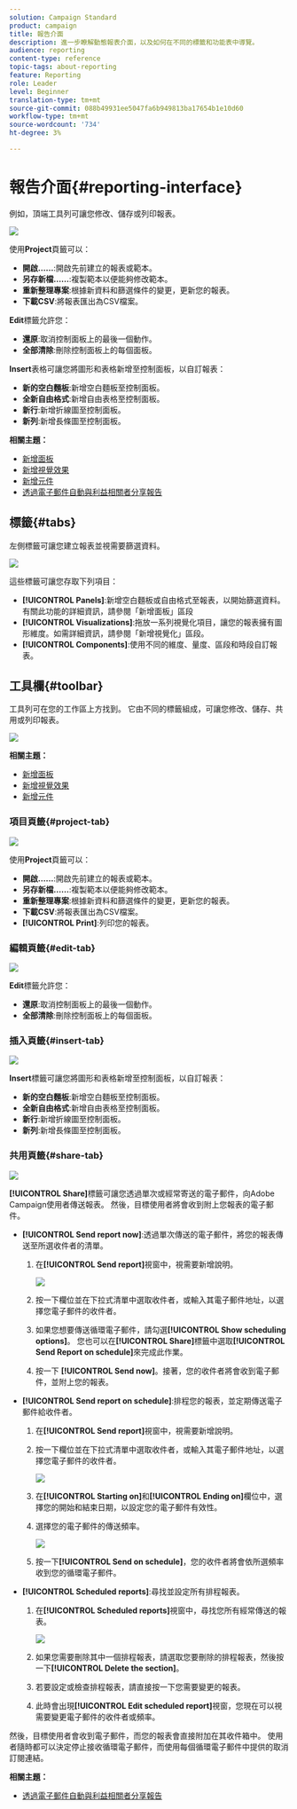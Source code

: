 ```yaml
---
solution: Campaign Standard
product: campaign
title: 報告介面
description: 進一步瞭解動態報表介面，以及如何在不同的標籤和功能表中導覽。
audience: reporting
content-type: reference
topic-tags: about-reporting
feature: Reporting
role: Leader
level: Beginner
translation-type: tm+mt
source-git-commit: 088b49931ee5047fa6b949813ba17654b1e10d60
workflow-type: tm+mt
source-wordcount: '734'
ht-degree: 3%

---
```



# 報告介面{#reporting-interface}

例如，頂端工具列可讓您修改、儲存或列印報表。

![](assets/dynamic_report_toolbar.png)

使用&#x200B;**Project**&#x200B;頁籤可以：

* **開啟……**:開啟先前建立的報表或範本。
* **另存新檔……**:複製範本以便能夠修改範本。
* **重新整理專案**:根據新資料和篩選條件的變更，更新您的報表。
* **下載CSV**:將報表匯出為CSV檔案。

**Edit**&#x200B;標籤允許您：

* **還原**:取消控制面板上的最後一個動作。
* **全部清除**:刪除控制面板上的每個面板。

**Insert**&#x200B;表格可讓您將圖形和表格新增至控制面板，以自訂報表：

* **新的空白麵板**:新增空白麵板至控制面板。
* **全新自由格式**:新增自由表格至控制面板。
* **新行**:新增折線圖至控制面板。
* **新列**:新增長條圖至控制面板。

**相關主題：**

* [新增面板](../../reporting/using/adding-panels.md)
* [新增視覺效果](../../reporting/using/adding-visualizations.md)
* [新增元件](../../reporting/using/adding-components.md)
* [透過電子郵件自動與利益相關者分享報告](https://helpx.adobe.com/campaign/kb/simplify-campaign-management.html#Reportandshareinsightswithallstakeholders)

## 標籤{#tabs}

左側標籤可讓您建立報表並視需要篩選資料。

![](assets/dynamic_report_interface.png)

這些標籤可讓您存取下列項目：

* **[!UICONTROL Panels]**:新增空白麵板或自由格式至報表，以開始篩選資料。有關此功能的詳細資訊，請參閱「新增面板」區段
* **[!UICONTROL Visualizations]**:拖放一系列視覺化項目，讓您的報表擁有圖形維度。如需詳細資訊，請參閱「新增視覺化」區段。
* **[!UICONTROL Components]**:使用不同的維度、量度、區段和時段自訂報表。

## 工具欄{#toolbar}

工具列可在您的工作區上方找到。 它由不同的標籤組成，可讓您修改、儲存、共用或列印報表。

![](assets/dynamic_report_toolbar.png)

**相關主題：**

* [新增面板](../../reporting/using/adding-panels.md)
* [新增視覺效果](../../reporting/using/adding-visualizations.md)
* [新增元件](../../reporting/using/adding-components.md)

### 項目頁籤{#project-tab}

![](assets/tab_project.png)

使用&#x200B;**Project**&#x200B;頁籤可以：

* **開啟……**:開啟先前建立的報表或範本。
* **另存新檔……**:複製範本以便能夠修改範本。
* **重新整理專案**:根據新資料和篩選條件的變更，更新您的報表。
* **下載CSV**:將報表匯出為CSV檔案。
* **[!UICONTROL Print]**:列印您的報表。

### 編輯頁籤{#edit-tab}

![](assets/tab_edit.png)

**Edit**&#x200B;標籤允許您：

* **還原**:取消控制面板上的最後一個動作。
* **全部清除**:刪除控制面板上的每個面板。

### 插入頁籤{#insert-tab}

![](assets/tab_insert.png)

**Insert**&#x200B;標籤可讓您將圖形和表格新增至控制面板，以自訂報表：

* **新的空白麵板**:新增空白麵板至控制面板。
* **全新自由格式**:新增自由表格至控制面板。
* **新行**:新增折線圖至控制面板。
* **新列**:新增長條圖至控制面板。

### 共用頁籤{#share-tab}

![](assets/tab_share_1.png)

**[!UICONTROL Share]**&#x200B;標籤可讓您透過單次或經常寄送的電子郵件，向Adobe Campaign使用者傳送報表。 然後，目標使用者將會收到附上您報表的電子郵件。

* **[!UICONTROL Send report now]**:透過單次傳送的電子郵件，將您的報表傳送至所選收件者的清單。

   1. 在&#x200B;**[!UICONTROL Send report]**&#x200B;視窗中，視需要新增說明。

      ![](assets/tab_share_4.png)

   1. 按一下欄位並在下拉式清單中選取收件者，或輸入其電子郵件地址，以選擇您電子郵件的收件者。
   1. 如果您想要傳送循環電子郵件，請勾選&#x200B;**[!UICONTROL Show scheduling options]**。 您也可以在&#x200B;**[!UICONTROL Share]**&#x200B;標籤中選取&#x200B;**[!UICONTROL Send Report on schedule]**&#x200B;來完成此作業。
   1. 按一下 **[!UICONTROL Send now]**。接著，您的收件者將會收到電子郵件，並附上您的報表。

* **[!UICONTROL Send report on schedule]**:排程您的報表，並定期傳送電子郵件給收件者。

   1. 在&#x200B;**[!UICONTROL Send report]**&#x200B;視窗中，視需要新增說明。
   1. 按一下欄位並在下拉式清單中選取收件者，或輸入其電子郵件地址，以選擇您電子郵件的收件者。

      ![](assets/tab_share_5.png)

   1. 在&#x200B;**[!UICONTROL Starting on]**&#x200B;和&#x200B;**[!UICONTROL Ending on]**&#x200B;欄位中，選擇您的開始和結束日期，以設定您的電子郵件有效性。
   1. 選擇您的電子郵件的傳送頻率。

      ![](assets/tab_share_2.png)

   1. 按一下&#x200B;**[!UICONTROL Send on schedule]**，您的收件者將會依所選頻率收到您的循環電子郵件。

* **[!UICONTROL Scheduled reports]**:尋找並設定所有排程報表。

   1. 在&#x200B;**[!UICONTROL Scheduled reports]**&#x200B;視窗中，尋找您所有經常傳送的報表。

      ![](assets/tab_share_3.png)

   1. 如果您需要刪除其中一個排程報表，請選取您要刪除的排程報表，然後按一下&#x200B;**[!UICONTROL Delete the section]**。
   1. 若要設定或檢查排程報表，請直接按一下您需要變更的報表。
   1. 此時會出現&#x200B;**[!UICONTROL Edit scheduled report]**&#x200B;視窗，您現在可以視需要變更電子郵件的收件者或頻率。

然後，目標使用者會收到電子郵件，而您的報表會直接附加在其收件箱中。 使用者隨時都可以決定停止接收循環電子郵件，而使用每個循環電子郵件中提供的取消訂閱連結。

**相關主題：**

* [透過電子郵件自動與利益相關者分享報告](https://helpx.adobe.com/campaign/kb/simplify-campaign-management.html#Reportandshareinsightswithallstakeholders)
